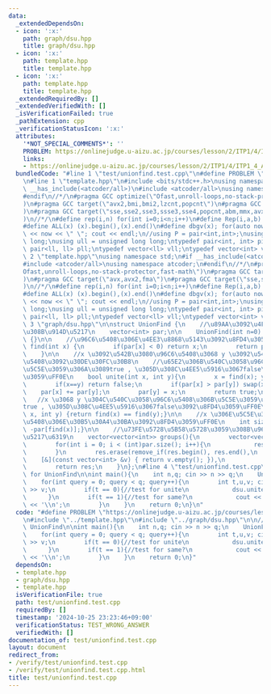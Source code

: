```yaml
---
data:
  _extendedDependsOn:
  - icon: ':x:'
    path: graph/dsu.hpp
    title: graph/dsu.hpp
  - icon: ':x:'
    path: template.hpp
    title: template.hpp
  - icon: ':x:'
    path: template.hpp
    title: template.hpp
  _extendedRequiredBy: []
  _extendedVerifiedWith: []
  _isVerificationFailed: true
  _pathExtension: cpp
  _verificationStatusIcon: ':x:'
  attributes:
    '*NOT_SPECIAL_COMMENTS*': ''
    PROBLEM: https://onlinejudge.u-aizu.ac.jp/courses/lesson/2/ITP1/4/ITP1_4_A
    links:
    - https://onlinejudge.u-aizu.ac.jp/courses/lesson/2/ITP1/4/ITP1_4_A
  bundledCode: "#line 1 \"test/unionfind.test.cpp\"\n#define PROBLEM \"https://onlinejudge.u-aizu.ac.jp/courses/lesson/2/ITP1/4/ITP1_4_A\"\
    \n#line 1 \"template.hpp\"\n#include <bits/stdc++.h>\nusing namespace std;\n#if\
    \ __has_include(<atcoder/all>)\n#include <atcoder/all>\nusing namespace atcoder;\n\
    #endif\n//*/\n#pragma GCC optimize(\"Ofast,unroll-loops,no-stack-protector,fast-math\"\
    )\n#pragma GCC target(\"avx2,bmi,bmi2,lzcnt,popcnt\")\n#pragma GCC target(\"avx,avx2,fma\"\
    )\n#pragma GCC target(\"sse,sse2,sse3,ssse3,sse4,popcnt,abm,mmx,avx,avx2,fma\"\
    )\n//*/\n#define rep(i,n) for(int i=0;i<n;i++)\n#define Rep(i,a,b) for(int i=a;i<b;i++)\n\
    #define ALL(x) (x).begin(),(x).end()\n#define dbgv(x); for(auto now : x) cout\
    \ << now << \" \"; cout << endl;\n//using P = pair<int,int>;\nusing ll = long\
    \ long;\nusing ull = unsigned long long;\ntypedef pair<int, int> pii;\ntypedef\
    \ pair<ll, ll> pll;\ntypedef vector<ll> vll;\ntypedef vector<int> vint;\n#line\
    \ 2 \"template.hpp\"\nusing namespace std;\n#if __has_include(<atcoder/all>)\n\
    #include <atcoder/all>\nusing namespace atcoder;\n#endif\n//*/\n#pragma GCC optimize(\"\
    Ofast,unroll-loops,no-stack-protector,fast-math\")\n#pragma GCC target(\"avx2,bmi,bmi2,lzcnt,popcnt\"\
    )\n#pragma GCC target(\"avx,avx2,fma\")\n#pragma GCC target(\"sse,sse2,sse3,ssse3,sse4,popcnt,abm,mmx,avx,avx2,fma\"\
    )\n//*/\n#define rep(i,n) for(int i=0;i<n;i++)\n#define Rep(i,a,b) for(int i=a;i<b;i++)\n\
    #define ALL(x) (x).begin(),(x).end()\n#define dbgv(x); for(auto now : x) cout\
    \ << now << \" \"; cout << endl;\n//using P = pair<int,int>;\nusing ll = long\
    \ long;\nusing ull = unsigned long long;\ntypedef pair<int, int> pii;\ntypedef\
    \ pair<ll, ll> pll;\ntypedef vector<ll> vll;\ntypedef vector<int> vint;\n#line\
    \ 3 \"graph/dsu.hpp\"\n\nstruct UnionFind {\n    //\u89AA\u3092\u4FDD\u5B58\u3059\
    \u308B\u914D\u5217\n    vector<int> par;\n\n    UnionFind(int n=0): par(n,-1)\
    \ {}\n\n    //\u96C6\u5408\u306E\u4EE3\u8868\u5143\u3092\u8FD4\u3059\n    int\
    \ find(int x) {\n        if(par[x] < 0) return x;\n        return par[x] = find(par[x]);\n\
    \    }\n\n    //x \u3092\u542B\u3080\u96C6\u5408\u3068 y \u3092\u542B\u3080\u96C6\
    \u5408\u3092\u30DE\u30FC\u30B8\n    //\u65E2\u306B\u540C\u3058\u96C6\u5408\u306B\
    \u5C5E\u3059\u306A\u3089true , \u305D\u308C\u4EE5\u5916\u3067false\u3092\u8FD4\
    \u3059\uFF0E\n    bool unite(int x, int y){\n        x = find(x); y = find(y);\n\
    \        if(x==y) return false;\n        if(par[x] > par[y]) swap(x,y);\n    \
    \    par[x] += par[y];\n        par[y] = x;\n        return true;\n    }\n\n \
    \   //x \u3068 y \u304C\u540C\u3058\u96C6\u5408\u306B\u5C5E\u3059\u306A\u3089\
    true , \u305D\u308C\u4EE5\u5916\u3067false\u3092\u8FD4\u3059\uFF0E\n    bool same(int\
    \ x, int y) {return find(x) == find(y);}\n\n    //x \u306E\u5C5E\u3059\u308B\u96C6\
    \u5408\u306E\u30B5\u30A4\u30BA\u3092\u8FD4\u3059\uFF0E\n    int size(int x) {return\
    \ -par[find(x)];}\n\n    //\u73FE\u5728\u5B58\u5728\u3059\u308B\u96C6\u5408\u306E\
    \u5217\u6319\n    vector<vector<int>> groups(){\n        vector<vector<int>> res(par.size());\n\
    \        for(int i = 0; i < (int)par.size(); i++){\n            res[find(i)].push_back(i);\n\
    \        }\n        res.erase(remove_if(res.begin(), res.end(),\n            \
    \    [&](const vector<int> &v) { return v.empty(); }),\n                res.end());\n\
    \        return res;\n    }\n};\n#line 4 \"test/unionfind.test.cpp\"\n\n//verify\
    \ for UnionFind\n\nint main(){\n    int n,q; cin >> n >> q;\n    UnionFind dsu(n);\n\
    \    for(int query = 0; query < q; query++){\n        int t,u,v; cin >> t >> u\
    \ >> v;\n        if(t == 0){//test for unite\n            dsu.unite(u,v);\n  \
    \      }\n        if(t == 1){//test for same?\n            cout << dsu.same(u,v)\
    \ << '\\n';\n        }\n    }\n    return 0;\n}\n"
  code: "#define PROBLEM \"https://onlinejudge.u-aizu.ac.jp/courses/lesson/2/ITP1/4/ITP1_4_A\"\
    \n#include \"../template.hpp\"\n#include \"../graph/dsu.hpp\"\n\n//verify for\
    \ UnionFind\n\nint main(){\n    int n,q; cin >> n >> q;\n    UnionFind dsu(n);\n\
    \    for(int query = 0; query < q; query++){\n        int t,u,v; cin >> t >> u\
    \ >> v;\n        if(t == 0){//test for unite\n            dsu.unite(u,v);\n  \
    \      }\n        if(t == 1){//test for same?\n            cout << dsu.same(u,v)\
    \ << '\\n';\n        }\n    }\n    return 0;\n}"
  dependsOn:
  - template.hpp
  - graph/dsu.hpp
  - template.hpp
  isVerificationFile: true
  path: test/unionfind.test.cpp
  requiredBy: []
  timestamp: '2024-10-25 23:23:46+09:00'
  verificationStatus: TEST_WRONG_ANSWER
  verifiedWith: []
documentation_of: test/unionfind.test.cpp
layout: document
redirect_from:
- /verify/test/unionfind.test.cpp
- /verify/test/unionfind.test.cpp.html
title: test/unionfind.test.cpp
---
```

